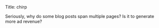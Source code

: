 Title: chirp

Seriously, why do some blog posts span multiple pages? Is it to generate more ad revenue?
